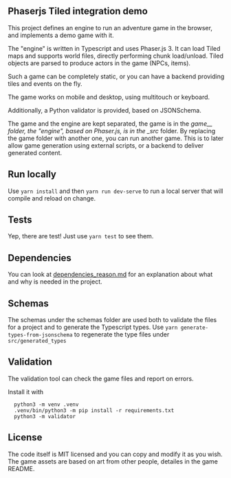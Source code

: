 ## Phaserjs Tiled integration demo

This project defines an engine to run an adventure game in the browser, and implements a demo game with it.

The "engine" is written in Typescript and uses Phaser.js 3. It can load Tiled maps and supports world files, directly performing chunk load/unload. Tiled objects are parsed to produce actors in the game (NPCs, items).

Such a game can be completely static, or you can have a backend providing tiles and events on the fly.

The game works on mobile and desktop, using multitouch or keyboard.

Additionally, a Python validator is provided, based on JSONSchema.

The game and the engine are kept separated, the game is in the _game\_\_ folder, the "engine", based on Phaser.js, is in the \_src_ folder. By replacing the game folder with another one, you can run another game. This is to later allow game generation using external scripts, or a backend to deliver generated content.

## Run locally

Use `yarn install` and then `yarn run dev-serve` to run a local server that will compile and reload on change.

## Tests

Yep, there are test! Just use `yarn test` to see them.

## Dependencies

You can look at [dependencies_reason.md](dependencies_reason.md) for an explanation about what and why is needed in the project.

## Schemas

The schemas under the schemas folder are used both to validate the files for a project and to generate the Typescript types.
Use `yarn generate-types-from-jsonschema` to regenerate the type files under `src/generated_types`

## Validation

The validation tool can check the game files and report on errors.

Install it with

```
  python3 -m venv .venv
  .venv/bin/python3 -m pip install -r requirements.txt
  python3 -m validator
```

## License

The code itself is MIT licensed and you can copy and modify it as you wish. The game assets are based on art from other people, detailes in the game README.
